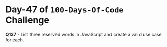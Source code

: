 # Day-47 of `100-Days-Of-Code` Challenge

**Q137** - List three reserved words in JavaScript and create a valid use case for each.


 

 



 
 





 
 
 

 

 

 

 





 
 

 


 


 

 
 
 


 
